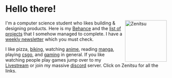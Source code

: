 # Hello there!


<a href="https://zenitsu.me/cal" target="_blank"><img align="right" src="https://cdn.discordapp.com/attachments/771307030404399115/926473633608630332/ezgif.com-gif-maker_4.gif" alt="Zenitsu" height="130px"></a> 

I'm a computer science student who likes building & designing products. Here is my [Behance](https://www.behance.net/calatop) and the [list of projects](https://github.com/Calatop/Calatop/blob/main/projects.md) that I somehow managed to complete. I have a [weekly newsletter](https://tanoshi.substack.com/) which you must check.

I like pizza, [biking](https://www.strava.com/athletes/51964595), watching [anime](https://myanimelist.net/animelist/Calatop), reading [manga](https://myanimelist.net/mangalist/Calatop),  playing [csgo](https://settings.gg/player/279387466), and [gaming](https://steamcommunity.com/id/calatop) in general. If you like watching people play games jump over to my [Livestream](https://www.youtube.com/channel/UCIal5uyyIBPUFq5rLkhLqjg) or join my massive [discord](https://discord.com/invite/shfnNRN) server. Click on Zenitsu for all the links.
